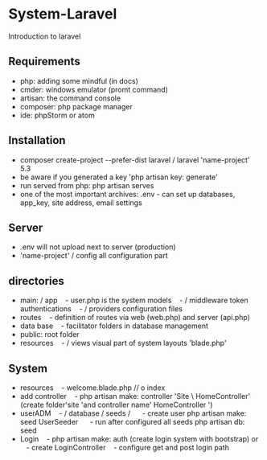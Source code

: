 # System-Laravel
Introduction to laravel

## Requirements
- php: adding some mindful (in docs)
- cmder: windows emulator (promt command)
- artisan: the command console
- composer: php package manager
- ide: phpStorm or atom

## Installation
- composer create-project --prefer-dist laravel / laravel 'name-project' 5.3
- be aware if you generated a key 'php artisan key: generate'
- run served from php: php artisan serves
- one of the most important archives:
.env - can set up databases, app_key, site address, email settings

## Server
- .env will not upload next to server (production)
- 'name-project' / config all configuration part

## directories
- main: / app
   - user.php is the system models
   - / middleware token authentications
   - / providers configuration files
- routes
   - definition of routes via web (web.php) and server (api.php)
- data base
   - facilitator folders in database management
- public: root folder
- resources
   - / views visual part of system layouts 'blade.php'

## System
- resources
   - welcome.blade.php // o index
- add controller
   - php artisan make: controller 'Site \ HomeController' (create folder'site 'and controller name' HomeController ')
- userADM
   - / database / seeds /
     - create user php artisan make: seed UserSeeder
     - run after configured all seeds php artisan db: seed
- Login
   - php artisan make: auth (create login system with bootstrap) or
   - create LoginController
   - configure get and post login path
